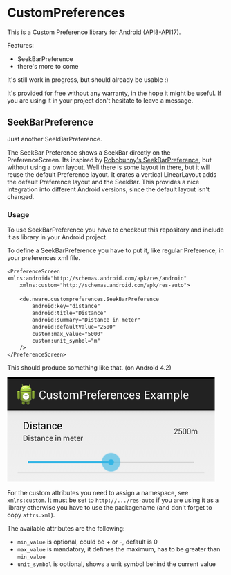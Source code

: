 # CustomPreferences

This is a Custom Preference library for Android (API8-API17).

Features:

* SeekBarPreference
* there's more to come

It's still work in progress, but should already be usable :)

It's provided for free without any warranty, in the hope it might be useful. 
If you are using it in your project don't hesitate to leave a message.

## SeekBarPreference
Just another SeekBarPreference.

The SeekBar Preference shows a SeekBar directly on the PreferenceScreen.
Its inspired by [Robobunny's SeekBarPreference](http://robobunny.com/wp/2011/08/13/android-seekbar-preference/), but without using a own layout.
Well there is some layout in there, but it will reuse the default Preference layout. It crates a vertical LinearLayout adds the default Preference layout and the SeekBar.
This provides a nice integration into different Android versions, since the default layout isn't changed.

### Usage

To use SeekBarPreference you have to checkout this repository and include it as library in your Android project.

To define a SeekBarPreference you have to put it, like regular Preference, in your preferences xml file.

	<PreferenceScreen xmlns:android="http://schemas.android.com/apk/res/android"
		xmlns:custom="http://schemas.android.com/apk/res-auto">
    
		<de.nware.custompreferences.SeekBarPreference
			android:key="distance"
			android:title="Distance"
			android:summary="Distance in meter"
			android:defaultValue="2500"
			custom:max_value="5000"
			custom:unit_symbol="m"  
		/>
	</PreferenceScreen>

This should produce something like that. (on Android 4.2)

![SeekBarPreference Screenshot](./seekbarpref.png "SeekBarPreference screenshot")

For the custom attributes you need to assign a namespace, see ``xmlns:custom``.
It must be set to ``http://.../res-auto`` if you are using it as a library otherwise you have to use the packagename (and don't forget to copy ``attrs.xml``).

The available attributes are the following:

*	``min_value`` is optional, could be + or -, default is 0
*	``max_value`` is mandatory, it defines the maximum, has to be greater than ``min_value``
*	``unit_symbol`` is optional, shows a unit symbol behind the current value

